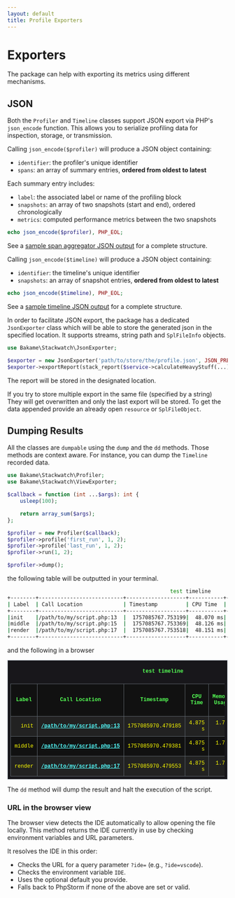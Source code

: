 ```yaml
---
layout: default
title: Profile Exporters
---
```


# Exporters

The package can help with exporting its metrics using different mechanisms.

## JSON

Both the `Profiler` and `Timeline` classes support JSON export via PHP's `json_encode` function.
This allows you to serialize profiling data for inspection, storage, or transmission.

Calling `json_encode($profiler)` will produce a JSON object containing:

- `identifier`: the profiler's unique identifier
- `spans`: an array of summary entries, **ordered from oldest to latest**

Each summary entry includes:

- `label`: the associated label or name of the profiling block
- `snapshots`: an array of two snapshots (start and end), ordered chronologically
- `metrics`: computed performance metrics between the two snapshots

```php
echo json_encode($profiler), PHP_EOL;
```

See a [sample span aggregator JSON output](./examples/profiler-sample.json) for a complete structure.

Calling `json_encode($timeline)` will produce a JSON object containing:

- `identifier`: the timeline's unique identifier
- `snapshots`: an array of snapshot entries, **ordered from oldest to latest**

```php
echo json_encode($timeline), PHP_EOL;
```
See a [sample timeline JSON output](./examples/timeline-sample.json) for a complete structure.

In order to facilitate JSON export, the package has a dedicated `JsonExporter` class
which will be able to store the generated json in the specified location. It supports
streams, string path and `SplFileInfo` objects.

```php
use Bakame\Stackwatch\JsonExporter;

$exporter = new JsonExporter('path/to/store/the/profile.json', JSON_PRETTY_PRINT|JSON_BIGINT_AS_STRING);
$exporter->exportReport(stack_report($service->calculateHeavyStuff(...), 500));
```
The report will be stored in the designated location.

<div class="message-warning">
If you try to store multiple export in the same file (specified by a string) They will get overwritten
and only the last export will be stored. To get the data appended provide an already open <code>resource</code> or <code>SplFileObject</code>.
</div>

## Dumping Results

All the classes are `dumpable` using the `dump` and the `dd` methods. Those methods are context aware.
For instance, you can dump  the `Timeline` recorded data.

```php
use Bakame\Stackwatch\Profiler;
use Bakame\Stackwatch\ViewExporter;

$callback = function (int ...$args): int {
    usleep(100);

    return array_sum($args);
};

$profiler = new Profiler($callback);
$profiler->profile('first_run', 1, 2);
$profiler->profile('last_run', 1, 2);
$profiler->run(1, 2);

$profiler->dump();
```
the following table will be outputted in your terminal.

```bash
                                                    test timeline
+--------+---------------------------+-------------------+-----------+--------------+-------------------+-------------------+------------------------+
| Label  | Call Location             | Timestamp         | CPU Time  | Memory Usage | Real Memory Usage | Peak Memory Usage | Real Peak Memory Usage |
+--------+---------------------------+-------------------+-----------+--------------+-------------------+-------------------+------------------------+
|init    |/path/to/my/script.php:13  |  1757085767.753199|  48.070 ms|      1.759 MB|           4.000 MB|           2.109 MB|                4.000 MB|
|middle  |/path/to/my/script.php:15  |  1757085767.753369|  48.126 ms|      1.760 MB|           4.000 MB|           2.109 MB|                4.000 MB|
|render  |/path/to/my/script.php:17  |  1757085767.753518|  48.151 ms|      1.760 MB|           4.000 MB|           2.109 MB|                4.000 MB|
+--------+---------------------------+-------------------+-----------+--------------+-------------------+-------------------+------------------------+
```
and the following in a browser

<style>
.bkm-sw-container {border: 1px #c5cdd5 solid;background-color: #18171B;padding: .5em .5em;margin: 1em auto;font-family: "IBM Plex Mono", mono, source-code-pro, ui-monospace, SFMono-Regular, Menlo, Monaco, Consolas, Liberation Mono, Courier New, monospace;font-size:12px;}
.bkm-sw-container .bkm-sw-header {padding: .3em .7em; font-size: 12px;}
.bkm-sw-container .bkm-sw-table {margin: 0 auto;border-collapse: collapse;width: 100%; font-size:12px}
.bkm-sw-container .bkm-sw-table td,
.bkm-sw-container .bkm-sw-table th {padding: .7em;border: 1px solid #5c636a;text-align: right; color: yellow;}
.bkm-sw-container .bkm-sw-table tr {background-color: #111;}
.bkm-sw-container .bkm-sw-table tbody tr:nth-child(odd) {background-color: #222;}
.bkm-sw-container .bkm-sw-table tbody tr:hover {background-color: #333;}
.bkm-sw-container .bkm-sw-table tbody td {transition:border .2s}
.bkm-sw-container .bkm-sw-table tbody td:hover {border-left: 2px solid #ffa;border-right: 1px solid #ffa;}
.bkm-sw-container .bkm-sw-dotted-list {width: 100%; list-style: none; padding:0;}
.bkm-sw-container .bkm-sw-dotted-item {display: flex; padding: .3em .7em; align-items: center;}
.bkm-sw-container .bkm-sw-dotted-item:hover {background-color: #333;}
.bkm-sw-container .bkm-sw-dotted-item .bkm-sw-dots {flex: 1;border-bottom: 1px dotted #666;margin: 0 0.5em; color:transparent;}
.bkm-sw-container .bkm-sw-ansi-black {color:black;}.bkm-sw-container .hover\:bkm-sw-ansi-black:hover {color:black;}
.bkm-sw-container .bkm-sw-ansi-black-bg {background-color:black;}.bkm-sw-container .hover\:bkm-sw-ansi-black-bg:hover {background-color:black;}
.bkm-sw-container .bkm-sw-ansi-blink {text-decoration:blink;}.bkm-sw-container .hover\:bkm-sw-ansi-blink:hover {text-decoration:blink;}
.bkm-sw-container .bkm-sw-ansi-blue {color:blue;}.bkm-sw-container .hover\:bkm-sw-ansi-blue:hover {color:blue;}
.bkm-sw-container .bkm-sw-ansi-blue-bg {background-color:blue;}.bkm-sw-container .hover\:bkm-sw-ansi-blue-bg:hover {background-color:blue;}
.bkm-sw-container .bkm-sw-ansi-bold {font-weight:bold;}.bkm-sw-container .hover\:bkm-sw-ansi-bold:hover {font-weight:bold;}
.bkm-sw-container .bkm-sw-ansi-bright-black {color:#555555;}.bkm-sw-container .hover\:bkm-sw-ansi-bright-black:hover {color:#555555;}
.bkm-sw-container .bkm-sw-ansi-bright-black-bg {background-color:#555555;}.bkm-sw-container .hover\:bkm-sw-ansi-bright-black-bg:hover {background-color:#555555;}
.bkm-sw-container .bkm-sw-ansi-bright-blue {color:#5555ff;}.bkm-sw-container .hover\:bkm-sw-ansi-bright-blue:hover {color:#5555ff;}
.bkm-sw-container .bkm-sw-ansi-bright-blue-bg {background-color:#5555ff;}.bkm-sw-container .hover\:bkm-sw-ansi-bright-blue-bg:hover {background-color:#5555ff;}
.bkm-sw-container .bkm-sw-ansi-bright-cyan {color:#55ffff;}.bkm-sw-container .hover\:bkm-sw-ansi-bright-cyan:hover {color:#55ffff;}
.bkm-sw-container .bkm-sw-ansi-bright-cyan-bg {background-color:#55ffff;}.bkm-sw-container .hover\:bkm-sw-ansi-bright-cyan-bg:hover {background-color:#55ffff;}
.bkm-sw-container .bkm-sw-ansi-bright-green {color:#55ff55;}.bkm-sw-container .hover\:bkm-sw-ansi-bright-green:hover {color:#55ff55;}
.bkm-sw-container .bkm-sw-ansi-bright-green-bg {background-color:#55ff55;}.bkm-sw-container .hover\:bkm-sw-ansi-bright-green-bg:hover {background-color:#55ff55;}
.bkm-sw-container .bkm-sw-ansi-bright-magenta {color:#ff55ff;}.bkm-sw-container .hover\:bkm-sw-ansi-bright-magenta:hover {color:#ff55ff;}
.bkm-sw-container .bkm-sw-ansi-bright-magenta-bg {background-color:#ff55ff;}.bkm-sw-container .hover\:bkm-sw-ansi-bright-magenta-bg:hover {background-color:#ff55ff;}
.bkm-sw-container .bkm-sw-ansi-bright-red {color:#ff5555;}.bkm-sw-container .hover\:bkm-sw-ansi-bright-red:hover {color:#ff5555;}
.bkm-sw-container .bkm-sw-ansi-bright-red-bg {background-color:#ff5555;}.bkm-sw-container .hover\:bkm-sw-ansi-bright-red-bg:hover {background-color:#ff5555;}
.bkm-sw-container .bkm-sw-ansi-bright-white {color:#ffffff;}.bkm-sw-container .hover\:bkm-sw-ansi-bright-white:hover {color:#ffffff;}
.bkm-sw-container .bkm-sw-ansi-bright-white-bg {background-color:#ffffff;}.bkm-sw-container .hover\:bkm-sw-ansi-bright-white-bg:hover {background-color:#ffffff;}
.bkm-sw-container .bkm-sw-ansi-bright-yellow {color:#ffff55;}.bkm-sw-container .hover\:bkm-sw-ansi-bright-yellow:hover {color:#ffff55;}
.bkm-sw-container .bkm-sw-ansi-bright-yellow-bg {background-color:#ffff55;}.bkm-sw-container .hover\:bkm-sw-ansi-bright-yellow-bg:hover {background-color:#ffff55;}
.bkm-sw-container .bkm-sw-ansi-cyan {color:cyan;}.bkm-sw-container .hover\:bkm-sw-ansi-cyan:hover {color:cyan;}
.bkm-sw-container .bkm-sw-ansi-cyan-bg {background-color:cyan;}.bkm-sw-container .hover\:bkm-sw-ansi-cyan-bg:hover {background-color:cyan;}
.bkm-sw-container .bkm-sw-ansi-dim {opacity:0.7;}.bkm-sw-container .hover\:bkm-sw-ansi-dim:hover {opacity:0.7;}
.bkm-sw-container .bkm-sw-ansi-green {color:green;}.bkm-sw-container .hover\:bkm-sw-ansi-green:hover {color:green;}
.bkm-sw-container .bkm-sw-ansi-green-bg {background-color:green;}.bkm-sw-container .hover\:bkm-sw-ansi-green-bg:hover {background-color:green;}
.bkm-sw-container .bkm-sw-ansi-magenta {color:magenta;}.bkm-sw-container .hover\:bkm-sw-ansi-magenta:hover {color:magenta;}
.bkm-sw-container .bkm-sw-ansi-magenta-bg {background-color:magenta;}.bkm-sw-container .hover\:bkm-sw-ansi-magenta-bg:hover {background-color:magenta;}
.bkm-sw-container .bkm-sw-ansi-red {color:red;}.bkm-sw-container .hover\:bkm-sw-ansi-red:hover {color:red;}
.bkm-sw-container .bkm-sw-ansi-red-bg {background-color:red;}.bkm-sw-container .hover\:bkm-sw-ansi-red-bg:hover {background-color:red;}
.bkm-sw-container .bkm-sw-ansi-reset {all:initial;}.bkm-sw-container .hover\:bkm-sw-ansi-reset:hover {all:initial;}
.bkm-sw-container .bkm-sw-ansi-reverse {filter:invert(100%);}.bkm-sw-container .hover\:bkm-sw-ansi-reverse:hover {filter:invert(100%);}
.bkm-sw-container .bkm-sw-ansi-underline {text-decoration:underline;}.bkm-sw-container .hover\:bkm-sw-ansi-underline:hover {text-decoration:underline;}
.bkm-sw-container .bkm-sw-ansi-white {color:white;}.bkm-sw-container .hover\:bkm-sw-ansi-white:hover {color:white;}
.bkm-sw-container .bkm-sw-ansi-white-bg {background-color:white;}.bkm-sw-container .hover\:bkm-sw-ansi-white-bg:hover {background-color:white;}
.bkm-sw-container .bkm-sw-ansi-yellow {color:yellow;}.bkm-sw-container .hover\:bkm-sw-ansi-yellow:hover {color:yellow;}
.bkm-sw-container .bkm-sw-ansi-yellow-bg {background-color:yellow;}.bkm-sw-container .hover\:bkm-sw-ansi-yellow-bg:hover {background-color:yellow;}
</style>
<div class="bkm-sw-container" id="bkm-sw-timeline-30735"><table class="bkm-sw-table">
<caption style="caption-side:top; text-align:center; padding:1em;color:#55ff55;font-weight:bold;">test timeline</caption>
<thead>
<tr>
<th style="text-align:center;color:#55ff55;">Label</th>
<th style="text-align:center;color:#55ff55;">Call Location</th>
<th style="text-align:center;color:#55ff55;">Timestamp</th>
<th style="text-align:center;color:#55ff55;">CPU Time</th>
<th style="text-align:center;color:#55ff55;">Memory Usage</th>
<th style="text-align:center;color:#55ff55;">Real Memory Usage</th>
<th style="text-align:center;color:#55ff55;">Peak Memory Usage</th>
<th style="text-align:center;color:#55ff55;">Real Peak Memory Usage</th>
</tr>
</thead>
<tbody>
<tr><td style=";;text-align:right" colspan="1">init</td><td style=";;text-align:right" colspan="1"><a class="bkm-sw-ansi-bold bkm-sw-ansi-bright-cyan hover:bkm-sw-ansi-bright-white" href="phpstorm://open?file=%2Fpath%2Fto%2Fmy%2Fscript.php&line=13">/path/to/my/script.php:13</a></td><td style=";text-align:right" colspan="1">1757085970.479185</td><td style=";;text-align:right" colspan="1">4.875 s</td><td style=";;text-align:right" colspan="1">1.759 MB</td><td style=";;text-align:right" colspan="1">4.000 MB</td><td style=";;text-align:right" colspan="1">2.110 MB</td><td style=";;text-align:right" colspan="1">4.000 MB</td></tr>
<tr><td style=";;text-align:right" colspan="1">middle</td><td style=";;text-align:right" colspan="1"><a class="bkm-sw-ansi-bold bkm-sw-ansi-bright-cyan hover:bkm-sw-ansi-bright-white" href="phpstorm://open?file=%2Fpath%2Fto%2Fmy%2Fscript.php&line=15">/path/to/my/script.php:15</a></td><td style=";text-align:right" colspan="1">1757085970.479381</td><td style=";;text-align:right" colspan="1">4.875 s</td><td style=";;text-align:right" colspan="1">1.760 MB</td><td style=";;text-align:right" colspan="1">4.000 MB</td><td style=";;text-align:right" colspan="1">2.110 MB</td><td style=";;text-align:right" colspan="1">4.000 MB</td></tr>
<tr><td style=";;text-align:right" colspan="1">render</td><td style=";;text-align:right" colspan="1"><a class="bkm-sw-ansi-bold bkm-sw-ansi-bright-cyan hover:bkm-sw-ansi-bright-white" href="phpstorm://open?file=%2Fpath%2Fto%2Fmy%2Fscript.php&line=17">/path/to/my/script.php:17</a></td><td style=";text-align:right" colspan="1">1757085970.479553</td><td style=";;text-align:right" colspan="1">4.875 s</td><td style=";;text-align:right" colspan="1">1.761 MB</td><td style=";;text-align:right" colspan="1">4.000 MB</td><td style=";;text-align:right" colspan="1">2.110 MB</td><td style=";;text-align:right" colspan="1">4.000 MB</td></tr>
</tbody>
</table></div>


The `dd` method will dump the result and halt the execution of the script.

### URL in the browser view

The browser view detects the IDE automatically to allow opening the file locally.
This method returns the IDE currently in use by checking environment variables and URL parameters.

It resolves the IDE in this order:

- Checks the URL for a query parameter `?ide=` (e.g., `?ide=vscode`).
- Checks the environment variable `IDE`.
- Uses the optional default you provide.
- Falls back to PhpStorm if none of the above are set or valid.
